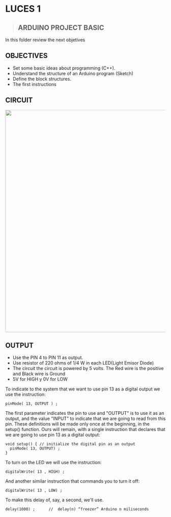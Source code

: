 # LUCES 1

> ## ARDUINO PROJECT BASIC

In this folder review the next objetives

## OBJECTIVES

 * Set some basic ideas about programming (C++).
 * Understand the structure of an Arduino program (Sketch)
 * Define the block structures.
 * The first instructions

## CIRCUIT

<p align="center"><img src="luces_1.png" width="700"></p>

## OUTPUT  

* Use the PIN 4 to PIN 11 as output.
* Use resistor of 220 ohms of 1/4 W in each LED(Light Emisor Diode)
* The circuit the circuit is powered by 5 volts. The Red wire is the positive and Black wire is Ground
* 5V for HIGH y 0V for LOW

To indicate to the system that we want to use pin 13 as a digital output we use the instruction:
```
pinMode( 13, OUTPUT ) ;
```
The first parameter indicates the pin to use and "OUTPUT" is to use it as an output, and the value "INPUT" to indicate that we are going to read from this pin.
These definitions will be made only once at the beginning, in the setup() function. Ours will remain, with a single instruction that declares that we are going to use pin 13 as a digital output:
```
void setup() { // initialize the digital pin as an output
  pinMode( 13, OUTPUT) ;
}
```
To turn on the LED we will use the instruction:
```
digitalWrite( 13 , HIGH) ;
````
And another similar instruction that commands you to turn it off:
```
digitalWrite( 13 , LOW) ;
```

To make this delay of, say, a second, we'll use.
```
delay(1000) ;      //  delay(n) “freezer” Arduino n miliseconds
```
